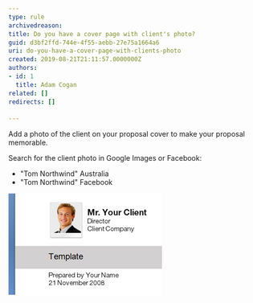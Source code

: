 ```yaml
---
type: rule
archivedreason: 
title: ​Do you have a cover page with client's photo?
guid: d3bf2ffd-744e-4f55-aebb-27e75a1664a6
uri: do-you-have-a-cover-page-with-clients-photo
created: 2019-08-21T21:11:57.0000000Z
authors:
- id: 1
  title: Adam Cogan
related: []
redirects: []

---
```


Add a photo of the client on your proposal cover to make your proposal memorable.

<!--endintro-->

Search for the client photo in Google Images or Facebook:

* "Tom Northwind" Australia
* "Tom Northwind" Facebook


![Remember to add a photo of the client](Proposals_ClientPhoto.jpg)
